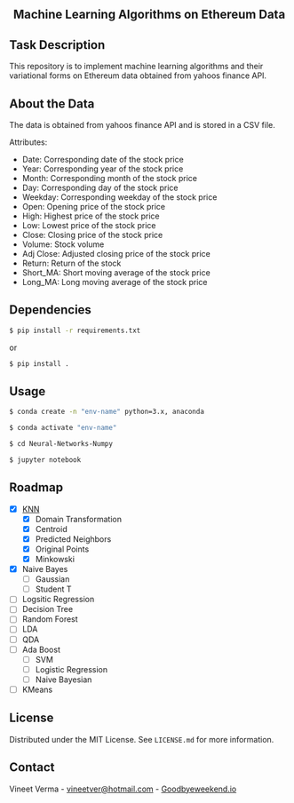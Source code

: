 <h2 align='center'>Machine Learning Algorithms on Ethereum Data</h2>

## Task Description

This repository is to implement machine learning algorithms and their variational forms on Ethereum data obtained from
yahoos finance API.

## About the Data

The data is obtained from yahoos finance API and is stored in a CSV file.

Attributes:
- Date: Corresponding date of the stock price
- Year: Corresponding year of the stock price
- Month: Corresponding month of the stock price
- Day: Corresponding day of the stock price
- Weekday: Corresponding weekday of the stock price
- Open: Opening price of the stock price
- High: Highest price of the stock price
- Low: Lowest price of the stock price
- Close: Closing price of the stock price
- Volume: Stock volume 
- Adj Close: Adjusted closing price of the stock price
- Return: Return of the stock 
- Short_MA: Short moving average of the stock price
- Long_MA: Long moving average of the stock price

## Dependencies

  ```sh
$ pip install -r requirements.txt
````

or

  ```sh
$ pip install .
  ```

## Usage

  ```sh
  $ conda create -n "env-name" python=3.x, anaconda
 
  $ conda activate "env-name"
  
  $ cd Neural-Networks-Numpy
  
  $ jupyter notebook
  ```

## Roadmap

- [x] [KNN](https://github.com/vineetver/Machine-Learning/tree/main/Knn_and_variations)
    - [x] Domain Transformation
    - [x] Centroid
    - [x] Predicted Neighbors
    - [x] Original Points
    - [x] Minkowski
- [x] Naive Bayes
    - [ ] Gaussian
    - [ ] Student T
- [ ] Logsitic Regression
- [ ] Decision Tree
- [ ] Random Forest
- [ ] LDA
- [ ] QDA
- [ ] Ada Boost
    - [ ] SVM
    - [ ] Logistic Regression
    - [ ] Naive Bayesian
- [ ] KMeans

## License

Distributed under the MIT License. See `LICENSE.md` for more information.

## Contact

Vineet Verma - vineetver@hotmail.com - [Goodbyeweekend.io](https://www.goodbyeweekend.io/)
